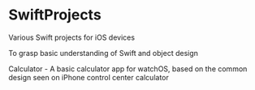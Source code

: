# SwiftProjects
Various Swift projects for iOS devices

To grasp basic understanding of Swift and object design

Calculator - A basic calculator app for watchOS, based on the common design seen on iPhone control center calculator
